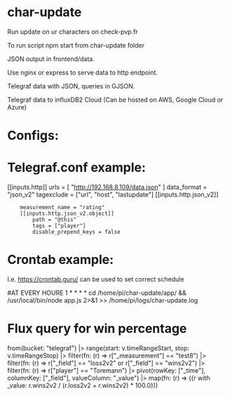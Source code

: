 # char-update

Run update on ur characters on check-pvp.fr

To run script npm start from char-update folder

JSON output in frontend/data.

Use nginx or express to serve data to http endpoint.

Telegraf data with JSON, queries in GJSON.

Telegraf data to influxDB2 Cloud (Can be hosted on AWS, Google Cloud or Azure)

# Configs:

# Telegraf.conf example:

[[inputs.http]]
    urls = [
   "http://192.168.8.109/data.json"
  ]
    data_format = "json_v2"
    tagexclude = ["url", "host", "lastupdate"]
    [[inputs.http.json_v2]]

        measurement_name = "rating"
        [[inputs.http.json_v2.object]]
            path = "@this"
            tags = ["player"]
            disable_prepend_keys = false

# Crontab example:

I.e. https://crontab.guru/ can be used to set correct schedule

#AT EVERY HOURE
1 * * * * cd /home/pi/char-update/app/ && /usr/local/bin/node app.js 2>&1 >> /home/pi/logs/char-update.log

# Flux query for win percentage

from(bucket: "telegraf")
  |> range(start: v.timeRangeStart, stop: v.timeRangeStop)
  |> filter(fn: (r) => r["_measurement"] == "test8")
  |> filter(fn: (r) => r["_field"] == "loss2v2" or r["_field"] == "wins2v2")
  |> filter(fn: (r) => r["player"] == "Toremann")
  |> pivot(rowKey: ["_time"], columnKey: ["_field"], valueColumn: "_value")
  |> map(fn: (r) => ({r with _value: r.wins2v2 / (r.loss2v2 + r.wins2v2) * 100.0}))
